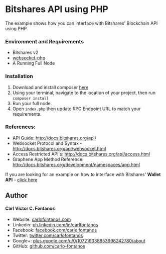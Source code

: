 # Bitshares API using PHP

The example shows how you can interface with Bitshares' Blockchain API using PHP. 

### Environment and Requirements
+ Bitshares v2
+ [websocket-php](https://github.com/Textalk/websocket-php)
+ A Running Full Node

### Installation
1. Download and install composer [here](https://getcomposer.org/download/)
2. Using your terminal, navigate to the location of your project, then run `composer install` 
3. Run your full node.
4. Open `index.php` then update RPC Endpoint URL to match your requirements. 

### References:
+ API Guide: http://docs.bitshares.org/api/
+ Websocket Protocol and Syntax - http://docs.bitshares.org/api/websocket.html 
+ Access Restricted API's: http://docs.bitshares.org/api/access.html
+ Graphene App Method Reference: http://docs.bitshares.org/development/namespaces/app.html

If you are looking for an example on how to interface with Bitshares' **Wallet API** - [click here](https://github.com/carlo-fontanos/bitshares-api-cli-wallet)

## Author
#### Carl Victor C. Fontanos
+ Website: [carlofontanos.com](http://www.carlofontanos.com)
+ Linkedin: [ph.linkedin.com/in/carlfontanos](http://ph.linkedin.com/in/carlfontanos)
+ Facebook: [facebook.com/carlo.fontanos](http://facebook.com/carlo.fontanos)
+ Twitter: [twitter.com/carlofontanos](http://twitter.com/carlofontanos)
+ Google+: [plus.google.com/u/0/107219338853998242780/about](https://plus.google.com/u/0/107219338853998242780/about)
+ GitHub: [github.com/carlo-fontanos](https://github.com/carlo-fontanos)